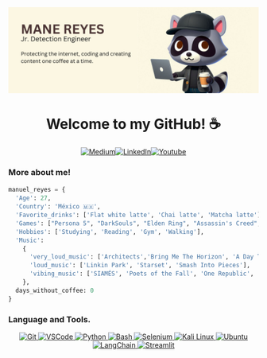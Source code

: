 ![README cover](https://github.com/manereyes/manereyes/blob/main/GitHub_Readme.png?raw=true)


<h1 align=center>Welcome to my GitHub! ☕️</h1>
<p align=center>
  <a href="https://medium.com/@Architekt.exe" target="_blank"><img alt="Medium" src="https://img.shields.io/badge/medium-%2312100E.svg?&style=for-the-badge&logo=medium&logoColor=white" /></a><a href="https://www.linkedin.com/in/manuelrl97" target="_blank"><img alt="LinkedIn" src="https://img.shields.io/badge/linkedin-%230077B5.svg?&style=for-the-badge&logo=linkedin&logoColor=white" /></a><a href="https://www.youtube.com/@manereyes_ia" target="_blank"><img alt="Youtube" src="https://img.shields.io/badge/YouTube-%23FF0000.svg?style=for-the-badge&logo=YouTube&logoColor=white" /></a>
</p>
<h3>More about me!</h3>

```python
manuel_reyes = {
  'Age': 27,
  'Country': 'México 🇲🇽',
  'Favorite_drinks': ['Flat white latte', 'Chai latte', 'Matcha latte'],
  'Games': ["Persona 5", "DarkSouls", "Elden Ring", "Assassin's Creed", "Halo", "Rainbow Six Siege", "League of Legends"],
  'Hobbies': ['Studying', 'Reading', 'Gym', 'Walking'],
  'Music':
    {
      'very_loud_music': ['Architects','Bring Me The Horizon', 'A Day To Remember', 'Sleep Token', 'I Prevail'],
      'loud_music': ['Linkin Park', 'Starset', 'Smash Into Pieces'],
      'vibing_music': ['SIAMÉS', 'Poets of the Fall', 'One Republic', 'Imagine Dragons', 'Fall Out Boy']
    },
  days_without_coffee: 0
}
```
<h3>Language and Tools. </h3>
<p align=center>
  <a href="https://git-scm.com/" target="_blank"> <img src="https://user-images.githubusercontent.com/25181517/192108372-f71d70ac-7ae6-4c0d-8395-51d8870c2ef0.png" alt="Git" width="40" height="40"/>
  <a href="https://code.visualstudio.com/" target="_blank"> <img src="https://user-images.githubusercontent.com/25181517/192108891-d86b6220-e232-423a-bf5f-90903e6887c3.png" alt="VSCode" width="40" height="40"/>
  <a href="https://www.python.org/" target="_blank"> <img src="https://user-images.githubusercontent.com/25181517/183423507-c056a6f9-1ba8-4312-a350-19bcbc5a8697.png" alt="Python" width="40" height="40"/>
  <a href="" target="_blank"> <img src="https://user-images.githubusercontent.com/25181517/192158606-7c2ef6bd-6e04-47cf-b5bc-da2797cb5bda.png" alt="Bash" width="40" height="40"/>
  <a href="https://www.selenium.dev/" target="_blank"> <img src="https://user-images.githubusercontent.com/25181517/184103699-d1b83c07-2d83-4d99-9a1e-83bd89e08117.png" alt="Selenium" width="40" height="40"/>
  <a href="https://www.kali.org/" target="_blank"> <img src="https://github.com/user-attachments/assets/4cf282d2-b46f-43b7-aab6-19604cc5a683" alt="Kali Linux" width="40" height="40"/>
  <a href="https://ubuntu.com/download/desktop" target="_blank"> <img src="https://user-images.githubusercontent.com/25181517/186884153-99edc188-e4aa-4c84-91b0-e2df260ebc33.png" alt="Ubuntu" width="40" height="40"/>
  <a href="https://www.langchain.com/" target="_blank"> <img src="https://api.nuget.org/v3-flatcontainer/langchain/0.15.0/icon" alt="LangChain" width="50" height="50"/>
  <a href="https://streamlit.io/" target="_blank"> <img src="https://seeklogo.com/images/S/streamlit-logo-1A3B208AE4-seeklogo.com.png" alt="Streamlit" width="50" height="40"/>

</p>

<!---
manereyes/manereyes is a ✨ special ✨ repository because its `README.md` (this file) appears on your GitHub profile.
You can click the Preview link to take a look at your changes.
--->
